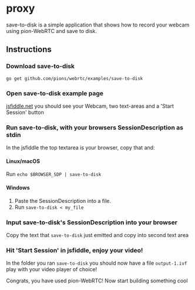 # proxy
save-to-disk is a simple application that shows how to record your webcam using pion-WebRTC and save to disk.

## Instructions
### Download save-to-disk
```
go get github.com/pions/webrtc/examples/save-to-disk
```

### Open save-to-disk example page
[jsfiddle.net](https://jsfiddle.net/usd3xmtz/2/) you should see your Webcam, two text-areas and a 'Start Session' button

### Run save-to-disk, with your browsers SessionDescription as stdin
In the jsfiddle the top textarea is your browser, copy that and:
#### Linux/macOS
Run `echo $BROWSER_SDP | save-to-disk`
#### Windows
1. Paste the SessionDescription into a file.
1. Run `save-to-disk < my_file`

### Input save-to-disk's SessionDescription into your browser
Copy the text that `save-to-disk` just emitted and copy into second text area

### Hit 'Start Session' in jsfiddle, enjoy your video!
In the folder you ran `save-to-disk` you should now have a file `output-1.ivf` play with your video player of choice!

Congrats, you have used pion-WebRTC! Now start building something cool
